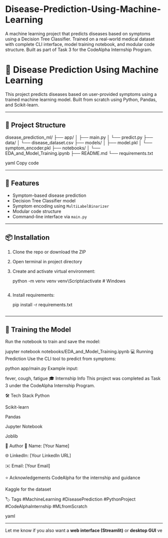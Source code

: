 # Disease-Prediction-Using-Machine-Learning
A machine learning project that predicts diseases based on symptoms using a Decision Tree Classifier. Trained on a real-world medical dataset with complete CLI interface, model training notebook, and modular code structure. Built as part of Task 3 for the CodeAlpha Internship Program.

# 🧠 Disease Prediction Using Machine Learning

This project predicts diseases based on user-provided symptoms using a trained machine learning model. Built from scratch using Python, Pandas, and Scikit-learn.

---

## 📁 Project Structure

disease_prediction_ml/
├── app/
│ ├── main.py
│ └── predict.py
├── data/
│ └── disease_dataset.csv
├── models/
│ ├── model.pkl
│ └── symptom_encoder.pkl
├── notebooks/
│ └── EDA_and_Model_Training.ipynb
├── README.md
└── requirements.txt

yaml
Copy code

---

## 🚀 Features

- Symptom-based disease prediction
- Decision Tree Classifier model
- Symptom encoding using `MultiLabelBinarizer`
- Modular code structure
- Command-line interface via `main.py`

---

## 📦 Installation

1. Clone the repo or download the ZIP
2. Open terminal in project directory
3. Create and activate virtual environment:

    python -m venv venv
    venv\Scripts\activate  # Windows
    ```

4. Install requirements:

    pip install -r requirements.txt
    ```

---

## 🧪 Training the Model

Run the notebook to train and save the model:

jupyter notebook notebooks/EDA_and_Model_Training.ipynb
💻 Running Prediction
Use the CLI tool to predict from symptoms:


python app/main.py
Example input:

fever, cough, fatigue
🎓 Internship Info
This project was completed as Task 3 under the CodeAlpha Internship Program.

🛠️ Tech Stack
Python

Scikit-learn

Pandas

Jupyter Notebook

Joblib

📌 Author
👤 Name: [Your Name]

🌐 LinkedIn: [Your LinkedIn URL]

✉️ Email: [Your Email]

⭐ Acknowledgements
CodeAlpha for the internship and guidance

Kaggle for the dataset

🏷️ Tags
#MachineLearning #DiseasePrediction #PythonProject #CodeAlphaInternship #MLfromScratch

yaml

---

Let me know if you also want a **web interface (Streamlit)** or **desktop GUI** ve
